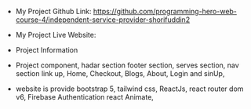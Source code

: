 
* My Project Github Link: https://github.com/programming-hero-web-course-4/independent-service-provider-shorifuddin2

* My Project Live Website:

* Project Information

* Project component, hadar section footer section, serves section, nav section link up, Home, Checkout, Blogs, About, Login and sinUp,

* website is provide bootstrap 5, tailwind css, ReactJs, react router dom v6, Firebase Authentication react Animate,

